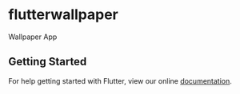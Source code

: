 # flutterwallpaper

Wallpaper App

## Getting Started

For help getting started with Flutter, view our online
[documentation](https://flutter.io/).
